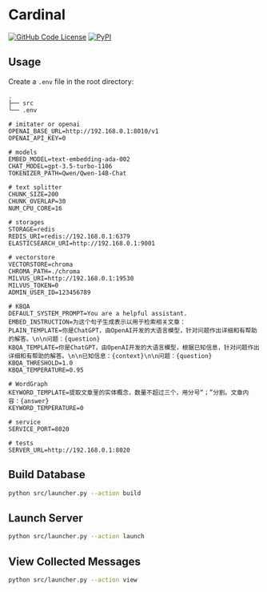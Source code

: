# Cardinal

[![GitHub Code License](https://img.shields.io/github/license/the-seeds/cardinal)](LICENSE)
[![PyPI](https://img.shields.io/pypi/v/pycardinal)](https://pypi.org/project/pycardinal/)

## Usage

Create a `.env` file in the root directory:

```
.
├── src
└── .env
```

```
# imitater or openai
OPENAI_BASE_URL=http://192.168.0.1:8010/v1
OPENAI_API_KEY=0

# models
EMBED_MODEL=text-embedding-ada-002
CHAT_MODEL=gpt-3.5-turbo-1106
TOKENIZER_PATH=Qwen/Qwen-14B-Chat

# text splitter
CHUNK_SIZE=200
CHUNK_OVERLAP=30
NUM_CPU_CORE=16

# storages
STORAGE=redis
REDIS_URI=redis://192.168.0.1:6379
ELASTICSEARCH_URI=http://192.168.0.1:9001

# vectorstore
VECTORSTORE=chroma
CHROMA_PATH=./chroma
MILVUS_URI=http://192.168.0.1:19530
MILVUS_TOKEN=0
ADMIN_USER_ID=123456789

# KBQA
DEFAULT_SYSTEM_PROMPT=You are a helpful assistant.
EMBED_INSTRUCTION=为这个句子生成表示以用于检索相关文章：
PLAIN_TEMPLATE=你是ChatGPT，由OpenAI开发的大语言模型，针对问题作出详细和有帮助的解答。\n\n问题：{question}
KBQA_TEMPLATE=你是ChatGPT，由OpenAI开发的大语言模型，根据已知信息，针对问题作出详细和有帮助的解答。\n\n已知信息：{context}\n\n问题：{question}
KBQA_THRESHOLD=1.0
KBQA_TEMPERATURE=0.95

# WordGraph
KEYWORD_TEMPLATE=提取文章里的实体概念，数量不超过三个，用分号“；”分割。文章内容：{answer}
KEYWORD_TEMPERATURE=0

# service
SERVICE_PORT=8020

# tests
SERVER_URL=http://192.168.0.1:8020
```

## Build Database

```bash
python src/launcher.py --action build
```

## Launch Server

```bash
python src/launcher.py --action launch
```

## View Collected Messages

```bash
python src/launcher.py --action view
```
